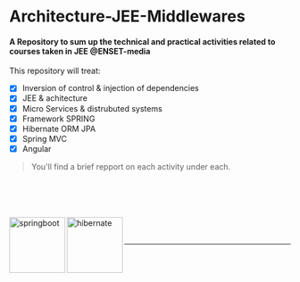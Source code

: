 # Architecture-JEE-Middlewares
#### A Repository to sum up the technical and practical activities related to courses taken in JEE @ENSET-media
This repository will treat: 
- [x] Inversion of control & injection of dependencies
- [x] JEE & achitecture
- [x] Micro Services & distrubuted systems
- [x] Framework SPRING 
- [x] Hibernate ORM JPA
- [x] Spring MVC
- [x] Angular

> You'll find a brief repport on each activity under each.


<br/>
<br/>
<br/>
<br/>
<img align="left" alt="springboot" width="100px" src="https://user-images.githubusercontent.com/61352259/158052652-94d8828e-ea00-405d-abdb-f4fcc2513576.png" />

<img align="left" alt="hibernate" width="100px" src="https://user-images.githubusercontent.com/61352259/158052606-e4a8aede-c5a6-4355-9890-e88eddb66a48.png" />


<br/>
<br/>

---